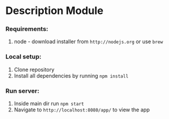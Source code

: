 # Description Module

### Requirements:
1. node - download installer from `http://nodejs.org` or use `brew`

### Local setup:
1. Clone repository
2. Install all dependencies by running `npm install`

### Run server:
1. Inside main dir run `npm start`
2. Navigate to `http://localhost:8080/app/` to view the app


